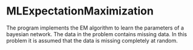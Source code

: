 # MLExpectationMaximization

The program implements the EM algorithm to learn the parameters of a bayesian network. The data in the problem contains missing data. In this problem it is assumed that the data is missing completely at random.
